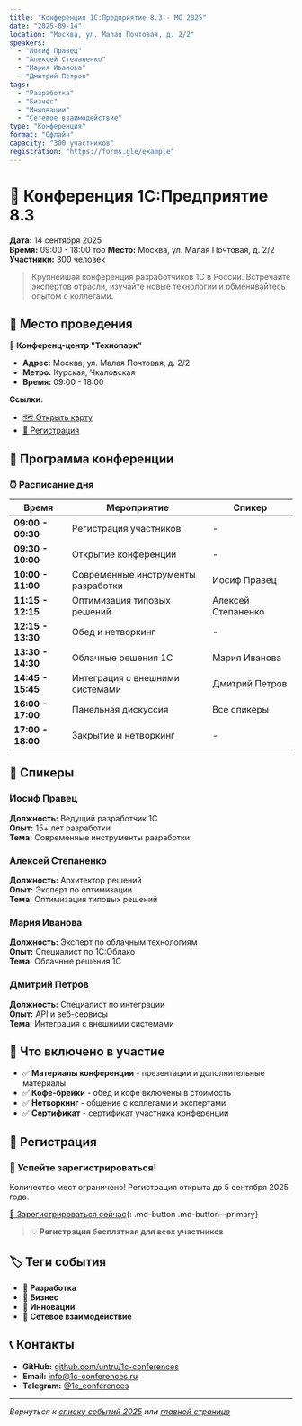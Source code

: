 ```yaml
---
title: "Конференция 1С:Предприятие 8.3 - МО 2025"
date: "2025-09-14"
location: "Москва, ул. Малая Почтовая, д. 2/2"
speakers:
  - "Иосиф Правец"
  - "Алексей Степаненко"
  - "Мария Иванова"
  - "Дмитрий Петров"
tags:
  - "Разработка"
  - "Бизнес"
  - "Инновации"
  - "Сетевое взаимодействие"
type: "Конференция"
format: "Офлайн"
capacity: "300 участников"
registration: "https://forms.gle/example"
---
```


# 🎯 Конференция 1С:Предприятие 8.3

**Дата:** 14 сентября 2025  
**Время:** 09:00 - 18:00  тоо
**Место:** Москва, ул. Малая Почтовая, д. 2/2  
**Участники:** 300 человек

> Крупнейшая конференция разработчиков 1С в России. Встречайте экспертов отрасли, изучайте новые технологии и обменивайтесь опытом с коллегами.

## 📍 Место проведения

**🏢 Конференц-центр "Технопарк"**

- **Адрес:** Москва, ул. Малая Почтовая, д. 2/2
- **Метро:** Курская, Чкаловская
- **Время:** 09:00 - 18:00

**Ссылки:**
- [🗺️ Открыть карту](https://yandex.ru/maps/-/CCUQ4XgKhB)
- [📝 Регистрация](https://forms.gle/example)

## 🎤 Программа конференции

### ⏰ Расписание дня

| Время | Мероприятие | Спикер |
|-------|-------------|---------|
| **09:00 - 09:30** | Регистрация участников | - |
| **09:30 - 10:00** | Открытие конференции | - |
| **10:00 - 11:00** | Современные инструменты разработки | Иосиф Правец |
| **11:15 - 12:15** | Оптимизация типовых решений | Алексей Степаненко |
| **12:15 - 13:30** | Обед и нетворкинг | - |
| **13:30 - 14:30** | Облачные решения 1С | Мария Иванова |
| **14:45 - 15:45** | Интеграция с внешними системами | Дмитрий Петров |
| **16:00 - 17:00** | Панельная дискуссия | Все спикеры |
| **17:00 - 18:00** | Закрытие и нетворкинг | - |

## 👥 Спикеры

### Иосиф Правец
**Должность:** Ведущий разработчик 1С  
**Опыт:** 15+ лет разработки  
**Тема:** Современные инструменты разработки

### Алексей Степаненко
**Должность:** Архитектор решений  
**Опыт:** Эксперт по оптимизации  
**Тема:** Оптимизация типовых решений

### Мария Иванова
**Должность:** Эксперт по облачным технологиям  
**Опыт:** Специалист по 1С:Облако  
**Тема:** Облачные решения 1С

### Дмитрий Петров
**Должность:** Специалист по интеграции  
**Опыт:** API и веб-сервисы  
**Тема:** Интеграция с внешними системами

## 🎁 Что включено в участие

- ✅ **Материалы конференции** - презентации и дополнительные материалы
- ✅ **Кофе-брейки** - обед и кофе включены в стоимость
- ✅ **Нетворкинг** - общение с коллегами и экспертами
- ✅ **Сертификат** - сертификат участника конференции

## 📝 Регистрация

### 🚀 Успейте зарегистрироваться!

Количество мест ограничено! Регистрация открыта до 5 сентября 2025 года.

[📝 Зарегистрироваться сейчас](https://forms.gle/example){: .md-button .md-button--primary}

> 💡 **Регистрация бесплатная для всех участников**

## 🏷️ Теги события

- 🎯 **Разработка**
- 💼 **Бизнес**
- 🚀 **Инновации**
- 🤝 **Сетевое взаимодействие**

## 📞 Контакты

- **GitHub:** [github.com/untru/1c-conferences](https://github.com/untru/1c-conferences)
- **Email:** [info@1c-conferences.ru](mailto:info@1c-conferences.ru)
- **Telegram:** [@1c_conferences](https://t.me/1c_conferences)

---

*Вернуться к [списку событий 2025](index.md) или [главной странице](../../index.md)*
